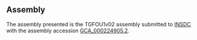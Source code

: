 

Assembly
--------

The assembly presented is the TGFOU1v02 assembly submitted to
[INSDC](http://www.insdc.org) with the assembly accession
[GCA\_000224905.2](http://www.ebi.ac.uk/ena/data/view/GCA_000224905.2).
